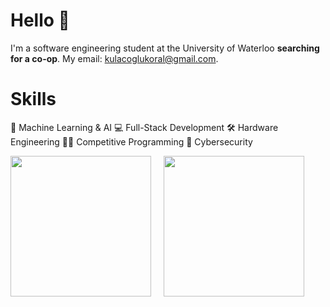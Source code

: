 # Hello 👋
I'm a software engineering student at the University of Waterloo **searching for a co-op**. My email: kulacoglukoral@gmail.com.

# Skills
🤖 Machine Learning & AI 💻 Full-Stack Development 🛠️ Hardware Engineering 👨‍💻 Competitive Programming 🔐 Cybersecurity

<div class='container'>
<img style="height: 225px; width: auto" class="img" src="https://github-readme-stats.vercel.app/api?username=KoralK5&show_icons=true&theme=gruvbox" />
&nbsp;
&nbsp;
<img style="height: 225px; width: auto" class="img" src="https://github-readme-stats.vercel.app/api/top-langs/?username=KoralK5&show_icons=true&theme=gruvbox" /></div>
</div>

